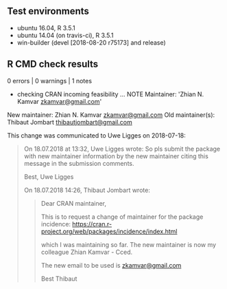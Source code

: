 ## Test environments
* ubuntu 16.04, R 3.5.1
* ubuntu 14.04 (on travis-ci), R 3.5.1
* win-builder (devel [2018-08-20 r75173] and release)

## R CMD check results

0 errors | 0 warnings | 1 notes

* checking CRAN incoming feasibility ... NOTE
Maintainer: 'Zhian N. Kamvar <zkamvar@gmail.com>'

New maintainer:
  Zhian N. Kamvar <zkamvar@gmail.com>
Old maintainer(s):
  Thibaut Jombart <thibautjombart@gmail.com>

This change was communicated to Uwe Ligges on 2018-07-18:

> On 18.07.2018 at 13:32, Uwe Ligges wrote:
> So pls submit the package with new maintainer information by the new 
> maintainer citing this message in the submission comments.
> 
> Best,
> Uwe Ligges
> 
> 
> 
> On 18.07.2018 14:26, Thibaut Jombart wrote:
> > Dear CRAN maintainer,
> > 
> > This is to request a change of maintainer for the package incidence:
> > https://cran.r-project.org/web/packages/incidence/index.html
> > 
> > which I was maintaining so far. The new maintainer is now my colleague
> > Zhian Kamvar - Cced.
> > 
> > The new email to be used is zkamvar@gmail.com
> > 
> > Best
> > Thibaut
> > 
